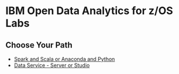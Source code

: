 # IBM Open Data Analytics for z/OS Labs

## Choose Your Path
- [Spark and Scala or Anaconda and Python](choose-your-path/scala-python)
- [Data Service - Server or Studio](choose-your-path/server-studio)
